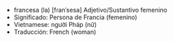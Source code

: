 - francesa (la)	[fɾanˈsesa]	Adjetivo/Sustantivo femenino
- Significado: Persona de Francia (femenino)
- Vietnamese: người Pháp (nữ)
- Traducción: French (woman)